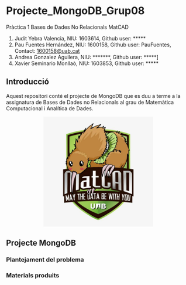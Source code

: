 # Projecte_MongoDB_Grup08
Pràctica 1 Bases de Dades No Relacionals MatCAD
1. Judit Yebra Valencia, NIU: 1603614, Github user: *****
2. Pau Fuentes Hernández, NIU: 1600158, Github user: PauFuentes, Contact: 1600158@uab.cat
3. Andrea Gonzalez Aguilera, NIU: *******, Github user: *****]
4. Xavier Seminario Monllaò, NIU: 1603853, Github user: *****

## Introducció 
Aquest repositori conté el projecte de MongoDB que es duu a terme a la assignatura de Bases de Dades no Relacionals al grau de Matemàtica Computacional i Analítica de Dades.

<p align="center">
<img src="https://github.com/PauFuentes/Projecte_MongoDB_Grup08/blob/master/logo.jpg", widht="300", height="300">
</p>

## Projecte MongoDB

### Plantejament del problema

### Materials produits
